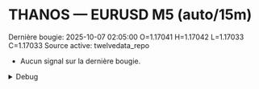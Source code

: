 # THANOS — EURUSD M5 (auto/15m)
Dernière bougie: 2025-10-07 02:05:00  O=1.17041  H=1.17042  L=1.17033  C=1.17033
Source active: twelvedata_repo

- Aucun signal sur la dernière bougie.

<details><summary>Debug</summary>

- TD_API_KEY manquant.

</details>